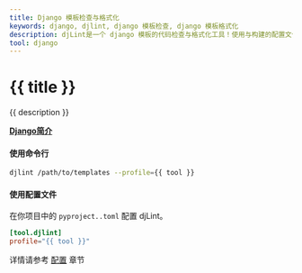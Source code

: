 ```yaml
---
title: Django 模板检查与格式化
keywords: django, djlint, django 模板检查, django 模板格式化
description: djLint是一个 django 模板的代码检查与格式化工具！使用与构建的配置文件，充分利用djLint来检查并格式化你的模板。
tool: django
---
```


# {{ title }}

{{ description }}

**[Django简介](https://django.readthedocs.io/en/stable/ref/templates/language.html)**

#### 使用命令行

```bash
djlint /path/to/templates --profile={{ tool }}
```

#### 使用配置文件

在你项目中的 `pyproject..toml` 配置 djLint。

```toml
[tool.djlint]
profile="{{ tool }}"
```

<div class="box notification is-info is-light">
    <span class="icon is-large"><i class="fas fa-2x fa-circle-arrow-right"></i></span><div class="my-auto ml-3 is-inline-block">详情请参考 <a href="/docs/configuration/">配置</a> 章节</div>
</div>
